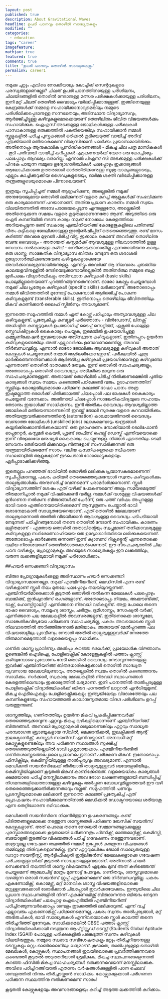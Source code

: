 ```yaml
---
layout: post
published: true
description: About Gravitational Waves
headline: ഉപരി പഠനവും തൊഴിൽ സാദ്ധ്യതകളും
modified: ""
categories: 
  - education
tags: "career"
imagefeature:
mathjax: true
featured: true
comments: true
title: "ഉപരി പഠനവും തൊഴിൽ സാദ്ധ്യതകളും"
permalink: career1
---
```


നമുക്കു ചുറ്റും എവിടെ നോക്കിയാലും കോച്ചിങ് സെന്ററുകളുടെ പരസ്യങ്ങളാണല്ലോ? ചിലത് ഉപരി പഠനത്തിനായുള്ള പരിശീലനം, ചിലയിടങ്ങളിൽ തൊഴിൽ നേടാനുള്ള മത്സര പരീക്ഷകൾക്കായുള്ള പരിശീലനം, ഇനി മറ്റ് ചിലത് തൊഴിൽ വൈദഗ്ദ്യം വർദ്ധിപ്പിക്കാനുള്ളത്. ഇങ്ങിനെയുള്ള കേന്ദ്രങ്ങൾക്ക് നമ്മളെ സഹായിക്കാനാവുമെങ്കിലും നമ്മുടെ പരിശീലിക്കപ്പെടാനുള്ള സന്നദ്ധതയും, അടിസ്ഥാന വിദ്യാഭ്യാസവും, ആർജ്ജിച്ചിട്ടുള്ള കഴിവുകളുമൊക്കെയാണ് തൊഴിലിനും ജീവിത വിജയങ്ങൾക്കും സഹായിക്കുക. ഐഎസ് അടക്കമുള്ള ജോലികൾക്കുള്ള പരീക്ഷകൾ പാസാകാനുള്ള ഒരുക്കത്തിൽ പകുതിയെങ്കിലും സഹായിക്കാൻ നമ്മൾ സ്കൂളുകളിൽ പഠിച്ച പുസ്തകങ്ങൾ ഒരിക്കൽ കൂടിയെടുത്ത് വായിച്ച് അറിവ് പുതുക്കിയാൽ മതിയാകുമെന്ന് വിശ്വസിക്കാൻ പലർക്കും പ്രയാസമായിരിക്കും. അതിനൊപ്പം ആനുകാലിക പ്രസിദ്ധീകരണങ്ങൾ - മികച്ച ചില പത്ര മാസികകൾ - കൂടി പതിവായി വായിച്ച് കുറിപ്പുകൾ എടുക്കുന്നവർക്ക് വേറെ ഒരു കോച്ചിങ്ങും പലപ്പോഴും ആവശ്യം വരാറില്ല. എന്നാൽ പിഎസ് സി അടക്കമുള്ള പരീക്ഷകൾക്ക് പിറകേ പായുന്ന നമ്മുടെ ഉദ്യോഗാർത്ഥികൾ പലപ്പോഴും ഇക്കാര്യങ്ങൾ ആലോചിക്കാതെ ഉത്തരങ്ങൾ ഓർത്തിരിക്കാനുള്ള സൂത്ര വാക്യങ്ങളുടെയും, എല്ലാം കാച്ചിക്കുറുക്കിയ ഗൈഡുകളുടെയും, ഓർമ്മ ശക്തി വർദ്ധിപ്പിക്കാനുള്ള തന്ത്രങ്ങളുടെയുമൊക്കെ പിന്നാലെയാണ്. 

ഇത്രയും സൂചിപ്പിച്ചത് നമ്മൾ ആഗ്രഹിക്കുന്ന, അല്ലെങ്കിൽ നമുക്ക് അനുയോജ്യമായ തൊഴിൽ ലഭിക്കുന്നത് വളരെ കുറച്ച് ആളുകൾക്ക് സംഭവിക്കുന്ന ഒരു കാര്യമാണെന്ന് പറയാനാണ്. അതിനു പ്രധാന കാരണം നമ്മൾ സ്വയം വിലയിരുന്നതിൽ അമ്പേ പരാജയപ്പെടുന്നു എന്നുള്ളതോ, അല്ലെങ്കിൽ അതിനെടുക്കുന്ന സമയം വളരെ കൂടുതലാണെന്നതോ ആണ്. അടുത്തിടെ ഒരു ഐടി കമ്പനിയിൽ നടന്ന കാര്യം നമുക്ക് നോക്കാം: കേരളത്തിലെ അറിയപ്പെടുന്ന രണ്ട് സ്വകാര്യ എഞ്ചിനീയറിങ്ങ് കോളേജുകളിലെ പതിനഞ്ച് വീതം കുട്ടികളെ ജോലിക്കായുള്ള ഇന്റേൺഷിപ്പിന് തെരെഞ്ഞെടുത്തു. രണ്ട് മാസം കഴിഞ്ഞ് അവരെ മുഴുവൻ പിരിച്ച് വിട്ടു. ഇക്കാലം കൊണ്ട് അവർക്ക് തൊഴിലിനു വേണ്ട വൈദഗ്ദ്യം - അതായത് കസ്റ്റമർക്ക് ആവശ്യമുള്ള നിലവാരത്തിൽ ഉള്ള സേവനം നൽകാനുള്ള കഴിവ് - നേടിയെടുക്കാനായില്ല എന്നതായിരുന്നു കാര്യം. ഒരു ശാസ്ത്ര, സാങ്കേതിക വിദ്യാഭ്യാസ ബിരുദം നേടുന്ന ഒരു ശരാശരി ഉദ്യോഗാർത്ഥിക്കുണ്ടാവേണ്ട കഴിവുകളൊക്കെയേ അവർക്കാവശ്യമുണ്ടായിരുന്നുള്ളൂ. എന്നിട്ടും അവർക്ക് ആ നിലവാരം ചുരുങ്ങിയ കാലയളവിനുള്ളിൽ നേടിയെടുക്കാനായില്ലെങ്കിൽ അതിനർത്ഥ നമ്മുടെ ബഹു ഭൂരിപക്ഷം വിദ്യാർത്ഥികളും അടിസ്ഥാന കഴിവുകൾ (basic skills) പോലുമില്ലാതെയാണ് പുറത്തിറങ്ങുന്നതെന്നാണ്. ഓരോ കോഴ്സും ചെയ്യുമ്പോൾ നമുക്ക് ചില പ്രത്യേക കഴിവുകൾ (specific skills) ലഭിക്കാറുണ്ട്. അതോടൊപ്പം നമ്മൾ ജീവിത്തത്തിൽ മുന്നോട്ട് പോകുമ്പോൾ ആർജ്ജിച്ച് പോകുന്ന കഴിവുകളുമുണ്ട് (transferable skills). ഇതിനൊപ്പം തൊഴിലിലും ജീവിതത്തിലും മികവ് കാണിക്കാൻ ലൈഫ് സ്കിൽസും അവശ്യമാണ്. 

ഇന്നത്തെ സമൂഹത്തിൽ നമ്മൾ ഏത് കോഴ്സ് പഠിച്ചാലും അത്യാവശ്യമുള്ള ചില കഴിവുകളുണ്ട്. പ്രത്യേകിച്ചും കമ്പ്യൂട്ടർ പരിജ്ഞാനം - വിൻഡോസ്, ലിനക്സ് അധിഷ്ഠിത കമ്പ്യൂട്ടറുകൾ ഉപയോഗിച്ച് ടൈപ്പ് സെറ്റിങ്ങ്, എക്സൽ പോലുള്ള സ്പ്രെഡ്ഷീറ്റുകൾ കൈകാര്യം ചെയ്യുക, ഇമെയിൽ ഉപയോഗിച്ചുള്ള കമ്മ്യൂണിക്കേഷൻ ഇവയൊക്കെ അടിസ്ഥാന കഴിവുകളാണ്. ഇതിനപ്പുറം ഉയർന്ന കഴിവുകളുണ്ടെങ്കിലും അത് എല്ലാവർക്കും ഉണ്ടാവണമെന്നില്ല, അഥവാ നിർബന്ധവുമില്ല. എന്നാൽ ഓരോ ജോലിക്കും ആവശ്യമുള്ള കഴിവുകൾ അതാത് കോഴ്സുകൾ ചെയ്യുമ്പോൾ നമ്മൾ ആർജ്ജിക്കേണ്ടതുണ്ട്. പരീക്ഷയിൽ എത്ര മാർക്കുണ്ടെന്നതിനേക്കാൾ ആർജ്ജിച്ച കഴിവുകൾ പ്രയോഗിക്കാനുള്ള കഴിവുണ്ടോ എന്നതാണ് തൊഴിൽ ദാതാക്കൾ തേടുക. ഇന്ന് തൊഴിൽ സാഹചര്യങ്ങളും, അതോടൊപ്പം തൊഴിൽ വൈദഗ്ദ്യവും അടിക്കിടെ മാറുന്ന ഒരു സാഹചര്യമാണുള്ളത്. അതായത് തൊഴിലിൽ പിടിച്ച് നിൽക്കണമെങ്കിൽ പുതിയ കാര്യങ്ങൾ സ്വയം സമയം കണ്ടെത്തി പഠിക്കേണ്ടി വരും. ഉദാഹരണത്തിന് സ്കൂളിലും കോളേജിലുമൊക്കെ പഠിക്കുന്ന കാലത്ത് ഭാഷാ പഠനം അത്ര ഇഷ്ടമല്ലാത്ത ഒരാൾക്ക് പിൽക്കാലത്ത് ചിലപ്പോൾ പല ഭാഷകൾ കൈകാര്യം ചെയ്യേണ്ടി വന്നേക്കാം. അതിനായി ചിലപ്പോൾ സാങ്കേതികവിദ്യയുടെ സഹായം തേടാനും ഇയാൾക്ക് സാധിക്കണം. ഇനി അതികം വൈദഗ്ദ്യം ആവശ്യമില്ലാത്ത ജോലികൾ മതിയെന്നാണെങ്കിൽ ഇവയ്ക്ക് ജോലി സുരക്ഷ വളരെ കുറവായിരിക്കും. അതിയന്ത്രവൽക്കരണത്തിന്റെ (automation) കാലമായതിനാൽ വൈദഗ്ദ്യം വേണ്ടാത്ത ജോലികൾ (unskilled jobs) ലോകമെമ്പാടും യന്ത്രങ്ങൾ കയ്യടിക്കിക്കൊണ്ടിരിക്കുകയാണ്. ഒരു ഉദാഹരണം നോക്കിയാൽ ടെലിഫോൺ ഓപ്പറേറ്റർ, കസ്റ്റമർ കെയർ, ഫ്രണ്ട് ഓഫീസ് ഹെല്പ് ഡെസ്ക് എന്നിവയൊക്കെ ഇന്ന് വിരളമായേ മനുഷ്യർ കൈകാര്യം ചെയ്യുന്നുള്ളൂ. നിങ്ങൾ ഏതെങ്കിലും ടെലി സേവനം തേടിയാൽ മിക്കവാറും നിങ്ങളോട് സംസാരിക്കുന്നത് ഒരു യന്ത്രമായിരിക്കുമെന്ന് സാരം. വലിയ കമ്പനികളൊക്കെ സ്വീകരണ സ്ഥലങ്ങളിൽ ആളുകളോട് ഇടപെടാൻ റോബോട്ടുകളെയും ഏർപ്പാടാക്കിക്കഴിഞ്ഞു. 

ഇതെല്ലാം പറഞ്ഞത് ഭാവിയിൽ തൊഴിൽ ലഭിക്കുക പ്രയാസകരമാണെന്ന് സൂചിപ്പിക്കാനല്ല, പകരം കരിയർ തെരെഞ്ഞെടുക്കുമ്പോൾ സ്വന്തം കഴിവുകൾക്കും താല്പര്യങ്ങൾക്കും അനുസരിച്ച് വേണമെന്ന് പരാമർശിക്കാനാണ്. സ്കൂൾ വിദ്യാഭ്യാസത്തിന് ശേഷം ഏത് വഴിക്ക് പോകണമെന്ന് അല്പം സമയമെടുത്ത് തീരുമാനിച്ചാൽ നമുക്ക് വിഷമിക്കേണ്ടി വരില്ല. നമ്മൾക്ക് വശമുള്ള വിഷയങ്ങൾക്ക് മുൻഗണന നൽകുന്ന ബിരുദങ്ങൾക്ക് ചേർന്ന്, ഒരു പത്ത് വർഷം അപ്പുറമുള്ള ഭാവി വരെ എങ്ങിനെയായിരിക്കുമെന്ന് ആസൂത്രണം ചെയ്താൽ ഭാവി ശോഭനമാകാൻ സാധ്യതയേറെയാണ്. ഏത് തൊഴിൽ മേഖലയാണ് താല്പര്യമെന്നാൽ അതിൽ വിജയിക്കാൻ ആവശ്യമുള്ള വൈദഗ്ദ്യം പടിപടിയായി നേടുന്നത് പഠിച്ചിറങ്ങുമ്പോൾ തന്നെ തൊഴിൽ നേടാൻ സഹായിക്കും. കാരണം ലളിതമാണ് - ഏതോരു തൊഴിൽ ദാതാവിന്റെയും സ്വപ്നമാണ് തനിക്കാവശ്യമുള്ള കഴിവുകളുള്ള സ്ഥിരോത്സാഹിയായ ഒരു ഉദ്യോഗാർത്ഥിയെ ലഭിക്കുകയെന്നത്. അതോടൊപ്പം ഓർക്കേണ്ട ഒന്നാണ് ഇന്ന് ക്യാമ്പസ് റിക്രൂട്ട്മെന്റ് എന്നതൊക്കെ വലിയ നിരാശയാണ് തൊഴിൽദാതാക്കൾക്കെന്നത്. ഈ സാഹചര്യത്തിൽ ചില പഠന വഴികളും, പ്രോഗ്രാമുകളും അവയുടെ സാദ്ധ്യതകളും ഈ ലക്കത്തിലും, വരുന്ന ലക്കങ്ങളിലുമായി നമുക്ക് പരിശോധിക്കാം.

##ഹയർ സെക്കണ്ടറി വിദ്യാഭ്യാസം

ബിരുദ പ്രോഗ്രാമുകൾക്കുള്ള അടിസ്ഥാനം ഹയർ സെക്കണ്ടറി വിദ്യാഭ്യാസമാണല്ലോ. നമുക്ക് എഞ്ചിനീയറിങ്ങ്, മെഡിസിൻ എന്ന രണ്ട് വഴികളാണ് സ്കൂൾ തലം മുതലേ പലപ്പോഴും തലയിലുറയ്ക്കുന്നത്. എഞ്ചിനീയർമാരെക്കാൾ കൂടുതൽ തൊഴിൽ നൽകുന്ന മേഖലകൾ പലപ്പൊഴും ബാങ്കിങ്ങ്, ഇൻഷുറൻസ് രംഗങ്ങളാണ്. അതോടൊപ്പം നിയമം, അക്കൗണ്ടിങ്ങ്, ടാക്സ്, ഹോസ്പിറ്റാലിറ്റി എന്നിങ്ങനെ നിരവധി വഴികളുണ്ട്. അതു പോലെ തന്നെ ഭാഷാ വൈദഗ്ദ്യം, സാമൂഹ്യ ശാസ്ത്രം, ചരിത്രം, ഭൂമിശാസ്ത്രം, സോഷ്യൽ വർക്ക്, എന്നിങ്ങനെ പല മേഖലകളിൽ അവസരങ്ങളുണ്ട്. ഇതിനൊക്കെ ശാസ്ത്രമോ, സാങ്കേതികവിദ്യയോ പഠിക്കേണ്ട സാഹചര്യമില്ല, പകരം അവയൊക്കെ സ്കൂൾ നിലവാരത്തിൽ അറിഞ്ഞിരുന്നാൽ മതിയാകും. അതായത് മേൽപ്പറഞ്ഞ പല വിഷയങ്ങളിലും പ്രാവീണ്യം നേടാൻ അതിൽ താല്പര്യമുള്ളവർക്ക് നേരത്തേ തീരുമാനമെടുത്താൽ വളരെയെളുപ്പം സാധിക്കും. 

ഗണിത ശാസ്ത്ര പ്രാവീണ്യം അൽപ്പം കുറഞ്ഞ ഒരാൾക്ക്, പ്രായോഗിക വിജ്ഞാനം ഉണ്ടെങ്കിൽ ഐടിഐ, പോളിടെക്നിക് കോളേജുകളിൽ പത്താം ക്ലാസ്സ് കഴിയുമ്പോഴെ പ്രവേശനം നേടി തൊഴിൽ വൈദഗ്ദ്യം നേടാവുന്നതേയുള്ളൂ. ഇവർക്ക് എഞ്ചിനീയറിങ്ങ് ബിരുദധാരികളേക്കാൾ തൊഴിൽ സാദ്ധ്യത വ്യവസായ മേഖലയിലുണ്ടാവും. അതല്ലെങ്കിൽ സ്വയം തൊഴിൽ കണ്ടെത്താനും സാധിക്കും. സർക്കാർ, സ്വകാര്യ മേഖലകളിൽ നിരവധി സ്ഥാപനങ്ങൾ കേരളത്തിലെമ്പാടും ഇക്കാര്യത്തിൽ ലഭ്യമാണ്. ഇനി പഠനത്തിൽ താൽപ്പര്യമുള്ള പോളിടെക്നിക് വിദ്യാർത്ഥികൾക്ക് ബിരുദ പഠനത്തിന് ലാറ്ററൽ എൻട്രിയുമുണ്ട്. മികച്ച ഐടിഐകളും പോളിടെക്നിക്കുകളും ഇന്ത്യയിലേയും വിദേശത്തേയും പല കമ്പനികളുടേയും സഹായത്താൽ കാലാനുസൃതമായ വിദഗ്ദ പരിശീലനം ഉറപ്പ് വരുത്തുന്നുണ്ട്. 

ശാസ്ത്രത്തിലും, ഗണിതത്തിലും ഉയർന്ന മികവ് പ്രകടിപ്പിക്കുന്നവർക്ക് തെരഞ്ഞെടുക്കാവുന്ന ഏറ്റവും മികച്ച വഴികളിലൊന്നാണ് എഞ്ചിനീയറിങ്ങ് ബിരുദങ്ങൾ. അനവധി പ്രോഗ്രാമുകൾ ലഭ്യമാണെങ്കിലും ഏറ്റവും സാദ്ധ്യത പരമ്പരാഗത ബ്രാഞ്ചുകളായ സിവിൽ, മെക്കാനിക്കൽ, ഇലക്ട്രിക്കൽ ആന്റ് ഇലക്ട്രോണിക്സ്, കമ്പ്യൂട്ടർ സയൻസ് എന്നിവയ്ക്കാണ്. അനവധി മറ്റ് കോഴ്സുകളുണ്ടെങ്കിലും അവ പഠിക്കുന്ന സ്ഥലങ്ങൾ സൂക്ഷിച്ച് തെരഞ്ഞെടുത്തില്ലെങ്കിൽ ഭാവി പ്രശ്നമായേക്കാം. എഞ്ചിനീയറിങ്ങിൽ ഗണിതശാസ്ത്രത്തെപ്പോലെ പ്രധാനപ്പെട്ടതാണ് പരീക്ഷണ മികവ്. ഇതോടൊപ്പം ഫിസിക്സിലും, കെമിസ്ട്രിയിലുമുള്ള താൽപ്പര്യവും അവശ്യമാണ്. എന്നാൽ മെഡിക്കൽ സയൻസിലേക്ക് തിരിയാൻ താല്പര്യമുള്ളവർ ബയോളജിയിലും, കെമിസ്ട്രിയിലുമാണ് കൂടുതൽ മികവ് കാണിക്കേണ്ടത്. വളരെയധികം കാര്യങ്ങൾ ക്ഷമയോടെ പഠിച്ച് മനസ്സിലാക്കാനും അവ രോഗ ലക്ഷണങ്ങളുമായി ബന്ധിപ്പിച്ച് നിഗമനങ്ങളിലെത്താനുമുള്ള കഴിവുകളും അർപ്പണ ബോധവുമില്ലാത്തവർ ഈ വഴി തെരെഞ്ഞെടുക്കാതിരിക്കുന്നതാവും നല്ലത്. സമൂഹത്തിൽ പണവും പ്രശസ്തിയുമൊക്കെ ലഭിക്കാൻ ഇന്നത്തെ കാലത്ത് പ്രത്യേകിച്ച് ഏത് പ്രൊഫഷനും സഹായിക്കുമെന്നതിനാൽ മെഡിക്കൽ ഡോക്ടറായാലെ ശരിയാകൂ എന്ന തെറ്റിദ്ധാരണ ഒഴിവാക്കുക.

മെഡിക്കൽ സയൻസിനെ നിലനിർത്തുന്ന ഉപകരണങ്ങളും കണ്ട് പിടിത്തങ്ങളുമൊക്കെ നടത്തുന്ന ശാസ്ത്രജ്ഞർ പഠിക്കുന്ന ബേസിക് സയൻസ് കോഴ്സുകളാണ്. അത് പൊലെ തന്നെ നോബൽ സമ്മാനങ്ങളടക്കമുള്ള പുരസ്കാരങ്ങളൊക്കെ കൂടുതലായി ലഭിക്കുന്നതും ഫിസിക്സ്, മാത്തമാറ്റിക്സ്, കെമിസ്ട്രി, ബയോളജി തുടങ്ങിയ വിഷയങ്ങൾ പഠിച്ച് ഗവേഷണം നടത്തുന്നവരാണ്. മാത്രവുമല്ല ഗവേഷണ തലത്തിൽ നമ്മൾ ഇപ്പോൾ കരുതുന്ന വിഷയങ്ങൾ തമ്മിലുള്ള തിരിവുകളൊന്നുമില്ല. ഇന്ന് ഏറ്റവുമധികം ജോലി സാദ്ധ്യതയുള്ള ഡാറ്റാ സയന്റിസ്റ്റ്, ആർട്ടിഫിഷ്യൽ ഇന്റലിജൻസ് മേഖലകളൊക്കെ ഗവേഷണ പരിചയമുള്ളവർക്ക് കൂടുതൽ സാദ്ധ്യതയുള്ളവയാണ്. അതിനാൽ ഹയർ സെക്കണ്ടറി തലത്തിൽ ശാസ്ത്ര വിഷയങ്ങൾ എടുക്കും മുമ്പ് അത് കഴിഞ്ഞെന്ത് ചെയ്യുമെന്ന് ആലോചിട്ട് മാത്രം മുന്നോട്ട് പോവുക. ഗണിതവും, ശാസ്ത്രവുമൊക്കെ വഴങ്ങുന്ന ഒരാൾ സയൻസ് ഗ്രൂപ്പ് എടുക്കണമെന്ന് ഒരു നിർബന്ധവുമില്ല. പകരം എകണോമിക്സ്, കൊമേഴ്സ്, മറ്റ് മാനവിക ശാസ്ത്ര വിഷയങ്ങളിലൊക്കെ മറ്റുള്ളവരേക്കാൾ ശോഭിക്കാൻ ചിലപ്പോൾ ഇവർക്കായേക്കാം. ഇന്ത്യയിലെ ചില പ്രധാന സ്ഥാപനങ്ങളിൽ നിന്ന് എകണോമിക്സ് ബിരുദാനന്തര ബിരുദം നേടുന്ന വിദ്യാർത്ഥികൾക്ക് പലപ്പോഴു ഐഐടിയിൽ എഞ്ചിനീയറിങ്ങ് പഠിച്ചിറങ്ങുന്നവർക്കൊപ്പം ശമ്പളം തുടക്കത്തിൽ ലഭിക്കാറുണ്ട്. എന്ന് വച്ച് എല്ലാവരും എകണോമിക്സ് പഠിക്കണമെന്നല്ല, പകരം സ്വന്തം താൽപ്പര്യങ്ങൾ, മറ്റ് അഭിരുചികൾ, ഭാവി സാദ്ധ്യതകൾ എന്നിവയൊക്കെ സ്കൂൾ കാലത്ത് തന്നെ തിരിച്ചറിഞ്ഞ് മുന്നേറുക. സാധിക്കുമെങ്കിൽ CBSE പത്താം ക്ലാസ്സ് വിദ്യാർത്ഥികൾക്കായി നടത്തുന്ന ആപ്റ്റിറ്റ്യൂഡ് ടെസ്റ്റ് (Students Global Aptitude Index (SGAI)) പോലുള്ള പരീക്ഷകളിൽ പങ്കെടുത്ത് സ്വന്തം കഴിവുകൾ വിലയിരുത്തുക. നമ്മുടെ സ്വഭാവ സവിശേഷതകളും മറ്റും തിരിച്ചറിയാനുള്ള ടെസ്റ്റുകളും മറ്റും ഓൺലൈനിലും ലഭ്യമാണ്. കൂടാതെ, താൽപ്പര്യമുള്ള തൊഴിൽ മേഖലകൾ, കോഴ്സുകൾ, സ്ഥാപനങ്ങൾ ഇവയിലൊക്കെ പ്രവർത്തിക്കുന്നവരെ കണ്ടെത്തി കൂടുതൽ അടുത്തറിയാൻ ശ്രമിക്കുക. മികച്ച സ്ഥാപനങ്ങളെന്നാൽ കുറഞ്ഞ ഫീസിൽ മികച്ച സാഹചര്യങ്ങൾ ഒരുക്കുന്നവെയന്ന് മനസ്സിലാക്കുക. അവിടെ പഠിച്ചിറങ്ങിയാൽ ഏതാനും വർഷങ്ങൾക്കുള്ളിൽ പഠന ചെലവ് ശമ്പളത്തിൽ നിന്നും തിരിച്ചടയ്ക്കാൻ സാധിക്കും. കോഴ്സുകളേക്കാൾ പരിഗണന പഠിക്കുന്ന സ്ഥലത്തിനു നൽകണമെന്ന് സാരം! 

കൂടുതൽ കോഴ്സുകളേയും അവസരങ്ങളെയും കുറിച്ച് അടുത്ത ലക്കത്തിൽ കുറിക്കാം.
